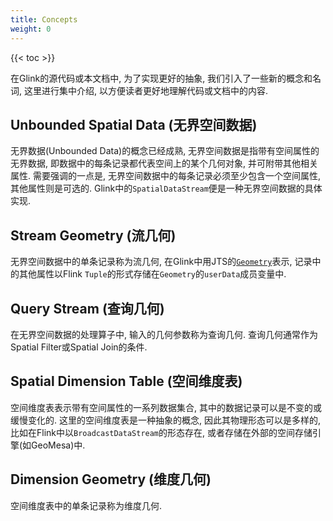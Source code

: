 ```yaml
---
title: Concepts
weight: 0
---
```


{{< toc >}}

在Glink的源代码或本文档中, 为了实现更好的抽象, 我们引入了一些新的概念和名词, 这里进行集中介绍, 以方便读者更好地理解代码或文档中的内容.

## Unbounded Spatial Data (无界空间数据)

无界数据(Unbounded Data)的概念已经成熟, 无界空间数据是指带有空间属性的无界数据, 即数据中的每条记录都代表空间上的某个几何对象, 并可附带其他相关属性. 需要强调的一点是, 无界空间数据中的每条记录必须至少包含一个空间属性, 其他属性则是可选的. Glink中的`SpatialDataStream`便是一种无界空间数据的具体实现.

## Stream Geometry (流几何)

无界空间数据中的单条记录称为流几何, 在Glink中用JTS的[`Geometry`](https://github.com/locationtech/jts/blob/master/modules/core/src/main/java/org/locationtech/jts/geom/Geometry.java)表示, 记录中的其他属性以Flink `Tuple`的形式存储在`Geometry`的`userData`成员变量中.

## Query Stream (查询几何)

在无界空间数据的处理算子中, 输入的几何参数称为查询几何. 查询几何通常作为Spatial Filter或Spatial Join的条件.

## Spatial Dimension Table (空间维度表)

空间维度表表示带有空间属性的一系列数据集合, 其中的数据记录可以是不变的或缓慢变化的. 这里的空间维度表是一种抽象的概念, 因此其物理形态可以是多样的, 比如在Flink中以`BroadcastDataStream`的形态存在, 或者存储在外部的空间存储引擎(如GeoMesa)中.

## Dimension Geometry (维度几何)

空间维度表中的单条记录称为维度几何.